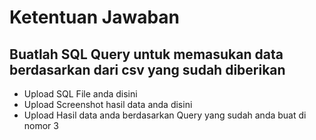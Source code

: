 
# Ketentuan Jawaban

## Buatlah SQL Query untuk memasukan data berdasarkan dari csv yang sudah diberikan 

- Upload SQL File anda disini
- Upload Screenshot hasil data anda disini
- Upload Hasil data anda berdasarkan Query yang sudah anda buat di nomor 3
